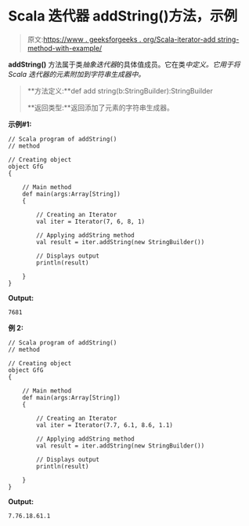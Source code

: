 # Scala 迭代器 addString()方法，示例

> 原文:[https://www . geeksforgeeks . org/Scala-iterator-add string-method-with-example/](https://www.geeksforgeeks.org/scala-iterator-addstring-method-with-example/)

**addString()** 方法属于类*抽象迭代器*的具体值成员。它在类*中定义。它用于将 Scala 迭代器的元素附加到字符串生成器中。*

> **方法定义:**def add string(b:StringBuilder):StringBuilder
> 
> **返回类型:**返回添加了元素的字符串生成器。

**示例#1:**

```
// Scala program of addString()
// method

// Creating object
object GfG
{ 

    // Main method
    def main(args:Array[String])
    {

        // Creating an Iterator 
        val iter = Iterator(7, 6, 8, 1)

        // Applying addString method 
        val result = iter.addString(new StringBuilder())

        // Displays output
        println(result)

    }
}
```

**Output:**

```
7681

```

**例 2:**

```
// Scala program of addString()
// method

// Creating object
object GfG
{ 

    // Main method
    def main(args:Array[String])
    {

        // Creating an Iterator 
        val iter = Iterator(7.7, 6.1, 8.6, 1.1)

        // Applying addString method 
        val result = iter.addString(new StringBuilder())

        // Displays output
        println(result)

    }
}
```

**Output:**

```
7.76.18.61.1

```
